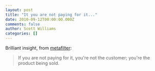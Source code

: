 ```yaml
---
layout: post
title: "It you are not paying for it..."
date: 2010-09-12T00:00:00.000Z
comments: false
author: Scott Williams
categories: []
---
```

Brilliant insight, from <a href="http://www.metafilter.com/95152/Userdriven-discontent#3256046">metafilter</a>:

> If you are not paying for it, you're not the customer; you're the product being sold.